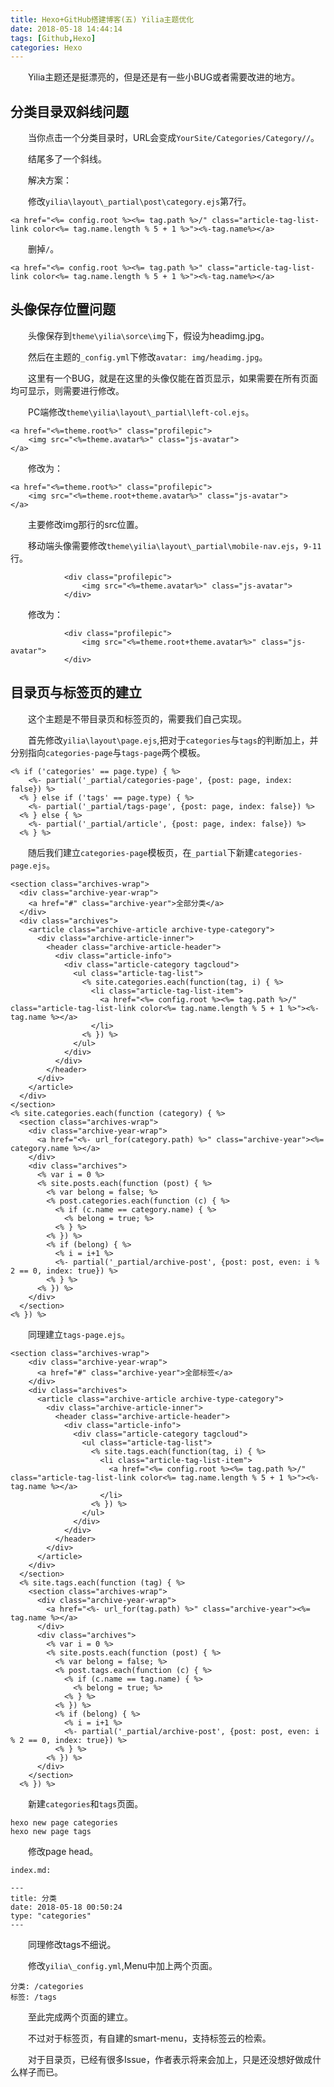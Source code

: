 ```yaml
---
title: Hexo+GitHub搭建博客(五) Yilia主题优化
date: 2018-05-18 14:44:14
tags: [Github,Hexo]
categories: Hexo
---
```


&emsp;&emsp;Yilia主题还是挺漂亮的，但是还是有一些小BUG或者需要改进的地方。

## 分类目录双斜线问题

&emsp;&emsp;当你点击一个分类目录时，URL会变成`YourSite/Categories/Category//`。

&emsp;&emsp;结尾多了一个斜线。

&emsp;&emsp;解决方案：

&emsp;&emsp;修改`yilia\layout\_partial\post\category.ejs`第7行。
```
<a href="<%= config.root %><%= tag.path %>/" class="article-tag-list-link color<%= tag.name.length % 5 + 1 %>"><%-tag.name%></a>  
```
&emsp;&emsp;删掉`/`。
```
<a href="<%= config.root %><%= tag.path %>" class="article-tag-list-link color<%= tag.name.length % 5 + 1 %>"><%-tag.name%></a>
```

## 头像保存位置问题

&emsp;&emsp;头像保存到`theme\yilia\sorce\img`下，假设为headimg.jpg。

&emsp;&emsp;然后在主题的`_config.yml`下修改`avatar: img/headimg.jpg`。

&emsp;&emsp;这里有一个BUG，就是在这里的头像仅能在首页显示，如果需要在所有页面均可显示，则需要进行修改。

&emsp;&emsp;PC端修改`theme\yilia\layout\_partial\left-col.ejs`。
```
<a href="<%=theme.root%>" class="profilepic">
	<img src="<%=theme.avatar%>" class="js-avatar">
</a>
```
&emsp;&emsp;修改为：

```
<a href="<%=theme.root%>" class="profilepic">
	<img src="<%=theme.root+theme.avatar%>" class="js-avatar">
</a>
```
&emsp;&emsp;主要修改img那行的src位置。

&emsp;&emsp;移动端头像需要修改`theme\yilia\layout\_partial\mobile-nav.ejs`，`9-11`行。
```
			<div class="profilepic">
				<img src="<%=theme.avatar%>" class="js-avatar">
			</div>
```
&emsp;&emsp;修改为：

```
			<div class="profilepic">
				<img src="<%=theme.root+theme.avatar%>" class="js-avatar">
			</div>
```


## 目录页与标签页的建立

&emsp;&emsp;这个主题是不带目录页和标签页的，需要我们自己实现。

&emsp;&emsp;首先修改`yilia\layout\page.ejs`,把对于`categories`与`tags`的判断加上，并分别指向`categories-page`与`tags-page`两个模板。

```
<% if ('categories' == page.type) { %>
    <%- partial('_partial/categories-page', {post: page, index: false}) %>
  <% } else if ('tags' == page.type) { %>
    <%- partial('_partial/tags-page', {post: page, index: false}) %>
  <% } else { %>
    <%- partial('_partial/article', {post: page, index: false}) %>
  <% } %>
```

&emsp;&emsp;随后我们建立`categories-page`模板页，在`_partial`下新建`categories-page.ejs`。

```
<section class="archives-wrap">
  <div class="archive-year-wrap">
    <a href="#" class="archive-year">全部分类</a>
  </div>
  <div class="archives">
    <article class="archive-article archive-type-category">
      <div class="archive-article-inner">
        <header class="archive-article-header">
          <div class="article-info">
            <div class="article-category tagcloud">
              <ul class="article-tag-list">
                <% site.categories.each(function(tag, i) { %> 
                  <li class="article-tag-list-item">
                    <a href="<%= config.root %><%= tag.path %>/" class="article-tag-list-link color<%= tag.name.length % 5 + 1 %>"><%- tag.name %></a>
                  </li>
                <% }) %>
              </ul>
            </div>
          </div>
        </header>
      </div>
    </article>
  </div>
</section>
<% site.categories.each(function (category) { %>
  <section class="archives-wrap">
    <div class="archive-year-wrap">
      <a href="<%- url_for(category.path) %>" class="archive-year"><%= category.name %></a>
    </div>
    <div class="archives">
      <% var i = 0 %>
      <% site.posts.each(function (post) { %>
        <% var belong = false; %>
        <% post.categories.each(function (c) { %>
          <% if (c.name == category.name) { %>
            <% belong = true; %>
          <% } %>
        <% }) %>
        <% if (belong) { %>
          <% i = i+1 %>
          <%- partial('_partial/archive-post', {post: post, even: i % 2 == 0, index: true}) %>
        <% } %>
      <% }) %>
    </div>
  </section>
<% }) %>
```

&emsp;&emsp;同理建立`tags-page.ejs`。
```
<section class="archives-wrap">
	<div class="archive-year-wrap">
	  <a href="#" class="archive-year">全部标签</a>
	</div>
	<div class="archives">
	  <article class="archive-article archive-type-category">
		<div class="archive-article-inner">
		  <header class="archive-article-header">
			<div class="article-info">
			  <div class="article-category tagcloud">
				<ul class="article-tag-list">
				  <% site.tags.each(function(tag, i) { %> 
					<li class="article-tag-list-item">
					  <a href="<%= config.root %><%= tag.path %>/" class="article-tag-list-link color<%= tag.name.length % 5 + 1 %>"><%- tag.name %></a>
					</li>
				  <% }) %>
				</ul>
			  </div>
			</div>
		  </header>
		</div>
	  </article>
	</div>
  </section>
  <% site.tags.each(function (tag) { %>
	<section class="archives-wrap">
	  <div class="archive-year-wrap">
		<a href="<%- url_for(tag.path) %>" class="archive-year"><%= tag.name %></a>
	  </div>
	  <div class="archives">
		<% var i = 0 %>
		<% site.posts.each(function (post) { %>
		  <% var belong = false; %>
		  <% post.tags.each(function (c) { %>
			<% if (c.name == tag.name) { %>
			  <% belong = true; %>
			<% } %>
		  <% }) %>
		  <% if (belong) { %>
			<% i = i+1 %>
			<%- partial('_partial/archive-post', {post: post, even: i % 2 == 0, index: true}) %>
		  <% } %>
		<% }) %>
	  </div>
	</section>
  <% }) %>
```
&emsp;&emsp;新建`categories`和`tags`页面。
```
hexo new page categories  
hexo new page tags
```
&emsp;&emsp;修改page head。

```
index.md:

---
title: 分类
date: 2018-05-18 00:50:24
type: "categories"
---
```
&emsp;&emsp;同理修改tags不细说。

&emsp;&emsp;修改`yilia\_config.yml`,Menu中加上两个页面。
```
分类: /categories
标签: /tags
```

&emsp;&emsp;至此完成两个页面的建立。

&emsp;&emsp;不过对于标签页，有自建的smart-menu，支持标签云的检索。

&emsp;&emsp;对于目录页，已经有很多Issue，作者表示将来会加上，只是还没想好做成什么样子而已。